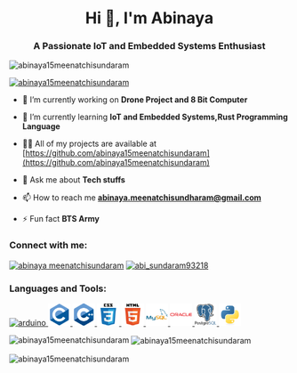 <h1 align="center">Hi 👋, I'm Abinaya</h1>
<h3 align="center">A Passionate IoT and Embedded Systems Enthusiast</h3>

<p align="left"> <img src="https://komarev.com/ghpvc/?username=abinaya15meenatchisundaram&label=Profile%20views&color=0e75b6&style=flat" alt="abinaya15meenatchisundaram" /> </p>

<p align="left"> <a href="https://github.com/ryo-ma/github-profile-trophy"><img src="https://github-profile-trophy.vercel.app/?username=abinaya15meenatchisundaram" alt="abinaya15meenatchisundaram" /></a> </p>

- 🔭 I’m currently working on **Drone Project and 8 Bit Computer**

- 🌱 I’m currently learning **IoT and Embedded Systems,Rust Programming Language**

- 👨‍💻 All of my projects are available at [https://github.com/abinaya15meenatchisundaram](https://github.com/abinaya15meenatchisundaram)

- 💬 Ask me about **Tech stuffs**

- 📫 How to reach me **abinaya.meenatchisundharam@gmail.com**

- ⚡ Fun fact **BTS Army**

<h3 align="left">Connect with me:</h3>
<p align="left">
<a href="https://linkedin.com/in/abinaya meenatchisundaram" target="blank"><img align="center" src="https://raw.githubusercontent.com/rahuldkjain/github-profile-readme-generator/master/src/images/icons/Social/linked-in-alt.svg" alt="abinaya meenatchisundaram" height="30" width="40" /></a>
<a href="https://instagram.com/abi_sundaram93218" target="blank"><img align="center" src="https://raw.githubusercontent.com/rahuldkjain/github-profile-readme-generator/master/src/images/icons/Social/instagram.svg" alt="abi_sundaram93218" height="30" width="40" /></a>
</p>

<h3 align="left">Languages and Tools:</h3>
<p align="left"> <a href="https://www.arduino.cc/" target="_blank" rel="noreferrer"> <img src="https://cdn.worldvectorlogo.com/logos/arduino-1.svg" alt="arduino" width="40" height="40"/> </a> <a href="https://www.cprogramming.com/" target="_blank" rel="noreferrer"> <img src="https://raw.githubusercontent.com/devicons/devicon/master/icons/c/c-original.svg" alt="c" width="40" height="40"/> </a> <a href="https://www.w3schools.com/cpp/" target="_blank" rel="noreferrer"> <img src="https://raw.githubusercontent.com/devicons/devicon/master/icons/cplusplus/cplusplus-original.svg" alt="cplusplus" width="40" height="40"/> </a> <a href="https://www.w3schools.com/css/" target="_blank" rel="noreferrer"> <img src="https://raw.githubusercontent.com/devicons/devicon/master/icons/css3/css3-original-wordmark.svg" alt="css3" width="40" height="40"/> </a> <a href="https://www.w3.org/html/" target="_blank" rel="noreferrer"> <img src="https://raw.githubusercontent.com/devicons/devicon/master/icons/html5/html5-original-wordmark.svg" alt="html5" width="40" height="40"/> </a> <a href="https://www.mysql.com/" target="_blank" rel="noreferrer"> <img src="https://raw.githubusercontent.com/devicons/devicon/master/icons/mysql/mysql-original-wordmark.svg" alt="mysql" width="40" height="40"/> </a> <a href="https://www.oracle.com/" target="_blank" rel="noreferrer"> <img src="https://raw.githubusercontent.com/devicons/devicon/master/icons/oracle/oracle-original.svg" alt="oracle" width="40" height="40"/> </a> <a href="https://www.postgresql.org" target="_blank" rel="noreferrer"> <img src="https://raw.githubusercontent.com/devicons/devicon/master/icons/postgresql/postgresql-original-wordmark.svg" alt="postgresql" width="40" height="40"/> </a> <a href="https://www.python.org" target="_blank" rel="noreferrer"> <img src="https://raw.githubusercontent.com/devicons/devicon/master/icons/python/python-original.svg" alt="python" width="40" height="40"/> </a> </p>

<p><img align="left" src="https://github-readme-stats.vercel.app/api/top-langs?username=abinaya15meenatchisundaram&show_icons=true&locale=en&layout=compact" alt="abinaya15meenatchisundaram" /></p>

<p>&nbsp;<img align="center" src="https://github-readme-stats.vercel.app/api?username=abinaya15meenatchisundaram&show_icons=true&locale=en" alt="abinaya15meenatchisundaram" /></p>

<p><img align="center" src="https://github-readme-streak-stats.herokuapp.com/?user=abinaya15meenatchisundaram&" alt="abinaya15meenatchisundaram" /></p>
